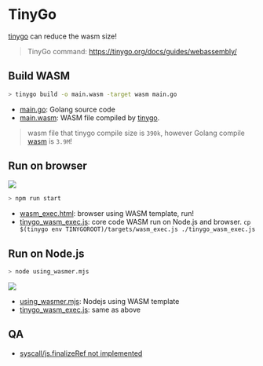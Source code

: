 # TinyGo

[tinygo](https://tinygo.org/) can reduce the wasm size!
> TinyGo command: https://tinygo.org/docs/guides/webassembly/

## Build WASM

```bash
> tinygo build -o main.wasm -target wasm main.go
```

* [main.go](./main.go): Golang source code
* [main.wasm](./main.wasm): WASM file compiled by [tinygo](https://tinygo.org/).

> wasm file that tinygo compile size is `390k`, however Golang compile [wasm](../golang/main.wasm) is `3.9M`!

## Run on browser

![](https://i.imgur.com/xuZjWtW.png)

```bash
> npm run start
```

* [wasm_exec.html](./index.html): browser using WASM template, run!
* [tinygo_wasm_exec.js](./tinygo_wasm_exec.js): core code WASM run on Node.js and browser. `cp $(tinygo env TINYGOROOT)/targets/wasm_exec.js ./tinygo_wasm_exec.js`

## Run on Node.js

```bash
> node using_wasmer.mjs
```

![](https://i.imgur.com/Vs1BDPk.png)

* [using_wasmer.mjs](./using_wasmer.mjs): Nodejs using WASM template
* [tinygo_wasm_exec.js](./tinygo_wasm_exec.js): same as above

## QA

* [syscall/js.finalizeRef not implemented](https://github.com/tinygo-org/tinygo/issues/1140#issuecomment-718145455)
